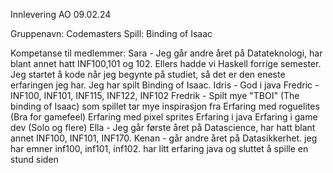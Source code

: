 Innlevering AO 09.02.24

Gruppenavn: Codemasters
Spill: Binding of Isaac

Kompetanse til medlemmer:
Sara - Jeg går andre året på Datateknologi, har blant annet hatt INF100,101 og 102. Ellers hadde vi Haskell forrige semester. Jeg startet å kode når jeg begynte på studiet, så det er den eneste erfaringen jeg har. Jeg har spilt Binding of Isaac. 
Idris - God i java
Fredric - INF100, INF101, INF115, INF122, INF102
Fredrik - 
Spilt mye "TBOI" (The binding of Isaac) som spillet tar mye inspirasjon fra
Erfaring med roguelites (Bra for gamefeel)
Erfaring med pixel sprites
Erfaring i java
Erfaring i game dev (Solo og flere)
Ella - Jeg går første året på Datascience, har hatt blant annet INF100, INF101, INF170.
Kenan - går andre året på Datasikkerhet. jeg har emner inf100, inf101, inf102. har litt erfaring java og sluttet å spille en stund siden



